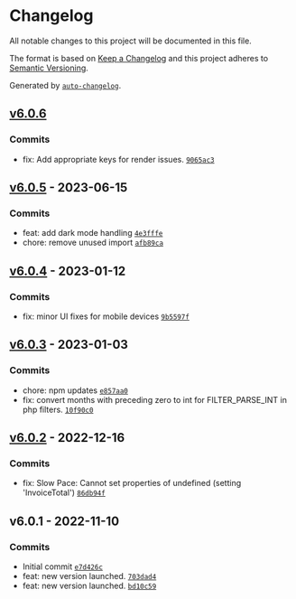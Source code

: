 # Changelog

All notable changes to this project will be documented in this file.

The format is based on [Keep a Changelog](https://keepachangelog.com/en/1.0.0/)
and this project adheres to [Semantic Versioning](https://semver.org/spec/v2.0.0.html).

Generated by [`auto-changelog`](https://github.com/CookPete/auto-changelog).

## [v6.0.6](https://github.com/UtahGooner/pace/compare/v6.0.5...v6.0.6)

### Commits

- fix: Add appropriate keys for render issues. [`9065ac3`](https://github.com/UtahGooner/pace/commit/9065ac3f925449c80dee148f674d6f7f69c3c8e9)

## [v6.0.5](https://github.com/UtahGooner/pace/compare/v6.0.4...v6.0.5) - 2023-06-15

### Commits

- feat: add dark mode handling [`4e3fffe`](https://github.com/UtahGooner/pace/commit/4e3fffeb14bc5d9f65a5489d311b118c840580f0)
- chore: remove unused import [`afb89ca`](https://github.com/UtahGooner/pace/commit/afb89caa59e04bf87282c0dbaa77f18683bc2eec)

## [v6.0.4](https://github.com/UtahGooner/pace/compare/v6.0.3...v6.0.4) - 2023-01-12

### Commits

- fix: minor UI fixes for mobile devices [`9b5597f`](https://github.com/UtahGooner/pace/commit/9b5597f282d52c0f36bd06e3c487d1e5812136b3)

## [v6.0.3](https://github.com/UtahGooner/pace/compare/v6.0.2...v6.0.3) - 2023-01-03

### Commits

- chore: npm updates [`e857aa0`](https://github.com/UtahGooner/pace/commit/e857aa014036cf10d33da1150a120ed100e9f923)
- fix: convert months with preceding zero to int for FILTER_PARSE_INT in php filters. [`10f90c0`](https://github.com/UtahGooner/pace/commit/10f90c078d358aab20e39200455f9c165a6a3a18)

## [v6.0.2](https://github.com/UtahGooner/pace/compare/v6.0.1...v6.0.2) - 2022-12-16

### Commits

- fix: Slow Pace: Cannot set properties of undefined (setting 'InvoiceTotal') [`86db94f`](https://github.com/UtahGooner/pace/commit/86db94f0b69d8c8d97d0ee43152b1e93de247bae)

## v6.0.1 - 2022-11-10

### Commits

- Initial commit [`e7d426c`](https://github.com/UtahGooner/pace/commit/e7d426ce839f8895e4026cbfc49a318cc2b51d36)
- feat: new version launched. [`703dad4`](https://github.com/UtahGooner/pace/commit/703dad4df2631050325d3e24fa79ab9b1df2bee8)
- feat: new version launched. [`bd10c59`](https://github.com/UtahGooner/pace/commit/bd10c59950212cea81b424a3033977ebe485db9d)
